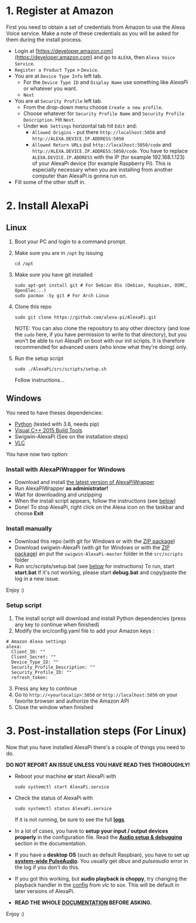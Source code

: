 # 1. Register at Amazon

First you need to obtain a set of credentials from Amazon to use the Alexa Voice service. Make a note of these credentials as you will be asked for them during the install process.

- Login at [https://developer.amazon.com](https://developer.amazon.com) and go to `ALEXA`, then `Alexa Voice Service`.
- `Register a Product Type` > `Device`. 
- You are at `Device Type Info` left tab.
    - For the `Device Type ID` and `Display Name` use something like _AlexaPi_ or whatever you want.
     - `Next`
- You are at `Security Profile` left tab.
    - From the drop-down menu choose `Create a new profile`. 
    - Choose whatever for `Security Profile Name` and `Security Profile Description`. Hit `Next`.
    - Under `Web Settings` horizontal tab hit `Edit` and: 
        - `Allowed Origins` - put there `http://localhost:5050` and `http://ALEXA.DEVICE.IP.ADDRESS:5050` 
        - `Allowed Return URLs` put `http://localhost:5050/code` and `http://ALEXA.DEVICE.IP.ADDRESS:5050/code`. 
        You have to replace `ALEXA.DEVICE.IP.ADDRESS` with the IP (for example 192.168.1.123) of your AlexaPi device (for example Raspberry Pi). This is especially necessary when you are installing from another computer than AlexaPi is gonna run on.
- Fill some of the other stuff in.

# 2. Install AlexaPi

## Linux

1. Boot your PC and login to a command prompt.
2. Make sure you are in `/opt` by issuing

    ```
    cd /opt
    ```
3. Make sure you have git installed
    
    ```
    sudo apt-get install git # For Debian OSs (Debian, Raspbian, OSMC, OpenElec...)
    sudo pacman -Sy git # For Arch Linux
    ```

4. Clone this repo
    
    ```
    sudo git clone https://github.com/alexa-pi/AlexaPi.git
    ```
    
    NOTE: You can also clone the repository to any other directory (and lose the `sudo` here, if you have permission to write to that directory), but you won't be able to run AlexaPi on boot with our init scripts. It is therefore recommended for advanced users (who know what they're doing) only.     

5. Run the setup script

    ```
    sudo ./AlexaPi/src/scripts/setup.sh
    ```

    Follow instructions...

## Windows

You need to have theses dependencies:
* [Python](https://www.python.org/downloads/windows/) (tested with 3.6, needs pip)
* [Visual C++ 2015 Build Tools](http://landinghub.visualstudio.com/visual-cpp-build-tools)
* Swigwin-AlexaPi (See on the installation steps)
* [VLC](http://www.videolan.org/vlc/download-windows.html)

You have now two option:

### Install with AlexaPiWrapper for Windows

* Download and install [the latest version of AlexaPiWrapper](https://github.com/EmerickH/AlexaPiWrapper/releases/latest)
* Run AlexaPiWrapper **as administrator!**
* Wait for downloading and unzipping
* When the install script appears, follow the instructions (see [below](#setup-script))
* Done!
To stop AlexaPi, right click on the Alexa icon on the taskbar and choose **Exit**

### Install manually

* Download this repo (with git for Windows or with the [ZIP package](https://github.com/alexa-pi/AlexaPi/archive/master.zip))
* Download swigwin-AlexaPi (with git for Windows or with the [ZIP package](https://github.com/EmerickH/swigwin-AlexaPi/archive/master.zip)) an put the `swigwin-AlexaPi-master` folder in the `src/scripts` folder
* Run src/scripts/setup.bat (see [below](#setup-script) for instructions)
To run, start **start.bat**
If it's not working, please start **debug.bat** and copy/paste the log in a new issue.

Enjoy :)

### Setup script
1. The install script will download and install Python dependencies (press any key to continue when finished)
2. Modify the src/config.yaml file to add your Amazon keys :
```
# Amazon Alexa settings
alexa:
  Client_ID: ""
  Client_Secret: ""
  Device_Type_ID: ""
  Security_Profile_Description: ""
  Security_Profile_ID: ""
  refresh_token: 
```
3. Press any key to continue
4. Go to `http://<yourlocalip>:5050` or `http://localhost:5050` on your favorite browser and authorize the Amazon API
5. Close the window when finished

# 3. Post-installation steps (For Linux)

Now that you have installed AlexaPi there's a couple of things you need to do.

**DO NOT REPORT AN ISSUE UNLESS YOU HAVE READ THIS THOROUGHLY!**

- Reboot your machine **or** start AlexaPi with 
    ```
    sudo systemctl start AlexaPi.service
    ```
- Check the status of AlexaPi with 
    ```
    sudo systemctl status AlexaPi.service
    ```
    If it is not running, be sure to see the full **[logs](https://github.com/alexa-pi/AlexaPi/wiki/Debugging#logs)**.

- In a lot of cases, you have to **setup your input / output devices properly** in the configuration file. Read the **[Audio setup & debugging](https://github.com/alexa-pi/AlexaPi/wiki/Audio-setup-&-debugging)** section in the documentation.

- If you have a **desktop OS** (such as default Raspbian), you have to set up **[system-wide PulseAudio](https://github.com/alexa-pi/AlexaPi/wiki/Audio-setup-&-debugging#pulseaudio)**. You usually get _dbus_ and _pulseaudio_ error in the log if you don't do this.

- If you got this working, but **audio playback is choppy**, try changing the playback handler in the [config](https://github.com/alexa-pi/AlexaPi/wiki/Configuration-file) from _vlc_ to _sox_. This will be default in later versions of AlexaPi.

- **READ THE WHOLE [DOCUMENTATION](https://github.com/alexa-pi/AlexaPi/wiki) BEFORE ASKING.**

Enjoy :)
